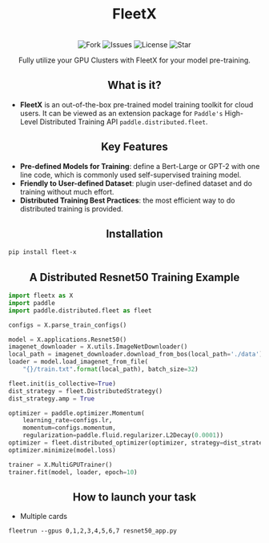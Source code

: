 
<h1 align="center">FleetX</h1>



<p align="center">
    <br>
    <img alt="Fork" src="https://img.shields.io/github/forks/PaddlePaddle/FleetX">
    <img alt="Issues" src="https://img.shields.io/github/issues/PaddlePaddle/FleetX">
    <img alt="License" src="https://img.shields.io/github/license/PaddlePaddle/FleetX">
    <img alt="Star" src="https://img.shields.io/github/stars/PaddlePaddle/FleetX">
    <br>
<p>

<p align="center"> Fully utilize your GPU Clusters with FleetX for your model pre-training. </p>

<h2 align="center">What is it?</h2>

- **FleetX** is an out-of-the-box pre-trained model training toolkit for cloud users. It can be viewed as an extension package for `Paddle's` High-Level Distributed Training API `paddle.distributed.fleet`. 

<h2 align="center">Key Features</h2>

- **Pre-defined Models for Training**: define a Bert-Large or GPT-2 with one line code, which is commonly used self-supervised training model.
- **Friendly to User-defined Dataset**: plugin user-defined dataset and do training without much effort.
- **Distributed Training Best Practices**: the most efficient way to do distributed training is provided.

<h2 align="center">Installation</h2>

``` bash
pip install fleet-x
```

<h2 align="center">A Distributed Resnet50 Training Example</h2>

``` python
import fleetx as X
import paddle
import paddle.distributed.fleet as fleet

configs = X.parse_train_configs()

model = X.applications.Resnet50()
imagenet_downloader = X.utils.ImageNetDownloader()
local_path = imagenet_downloader.download_from_bos(local_path='./data')
loader = model.load_imagenet_from_file(
    "{}/train.txt".format(local_path), batch_size=32)

fleet.init(is_collective=True)
dist_strategy = fleet.DistributedStrategy()
dist_strategy.amp = True

optimizer = paddle.optimizer.Momentum(
    learning_rate=configs.lr,
    momentum=configs.momentum,
    regularization=paddle.fluid.regularizer.L2Decay(0.0001))
optimizer = fleet.distributed_optimizer(optimizer, strategy=dist_strategy)
optimizer.minimize(model.loss)

trainer = X.MultiGPUTrainer()
trainer.fit(model, loader, epoch=10)

```

<h2 align="center">How to launch your task</h2>

- Multiple cards

``` shell
fleetrun --gpus 0,1,2,3,4,5,6,7 resnet50_app.py
```
